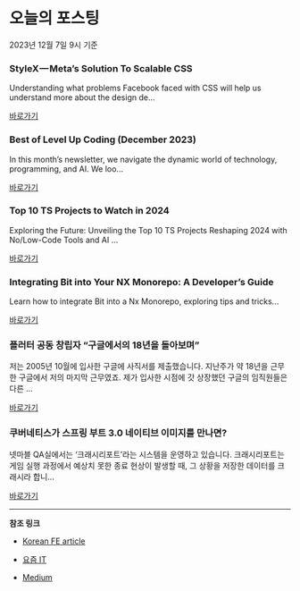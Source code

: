 # 오늘의 포스팅 
2023년 12월 7일 9시 기준 

### StyleX — Meta’s Solution To Scalable CSS 

 Understanding what problems Facebook faced with CSS will help us understand more about the design de... 

 [바로가기](https://medium.com/@jherr2020/stylex-metas-solution-to-scalable-css-0e06972d9bc4?responsesOpen=true&sortBy=REVERSE_CHRON&source=topic_portal_recommended_stories---------0-84----------react----------542eb8f3_8f1e_49e0_8066_8ea8b01b8449-------) 

### Best of Level Up Coding (December 2023) 

 In this month’s newsletter, we navigate the dynamic world of technology, programming, and AI. We loo... 

 [바로가기](https://medium.com/gitconnected/best-of-level-up-coding-december-2023-860f9d692188?responsesOpen=true&sortBy=REVERSE_CHRON&source=topic_portal_recommended_stories---------0-84----------javascript----------8c6b9d68_f200_4cb7_a0a6_e2f1f72382a9-------) 

### Top 10 TS Projects to Watch in 2024 

 Exploring the Future: Unveiling the Top 10 TS Projects Reshaping 2024 with No/Low-Code Tools and AI ... 

 [바로가기](https://medium.com/javascript-in-plain-english/top-10-ts-projects-to-watch-in-2024-11eed1bca91e?responsesOpen=true&sortBy=REVERSE_CHRON&source=topic_portal_recommended_stories---------0-84----------typescript----------66e5dc72_95c6_4154_a803_37abfd5a0166-------) 

### Integrating Bit into Your NX Monorepo: A Developer’s Guide 

 Learn how to integrate Bit into a Nx Monorepo, exploring tips and tricks... 

 [바로가기](https://medium.com/bitsrc/integrate-bit-to-nx-workspace-a-developers-guide-4ab1def61183?responsesOpen=true&sortBy=REVERSE_CHRON&source=topic_portal_recommended_stories---------0-84----------frontend----------84b5838b_4427_4427_8fe7_f42b2f3cad20-------) 

### 플러터 공동 창립자 “구글에서의 18년을 돌아보며” 

 저는 2005년 10월에 입사한 구글에 사직서를 제출했습니다. 지난주가 약 18년을 근무한 구글에서 저의 마지막 근무였죠. 제가 입사한 시점에 갓 상장했던 구글의 임직원들은 다른 ... 

 [바로가기](https://yozm.wishket.com/magazine/detail/2354/) 

### 쿠버네티스가 스프링 부트 3.0 네이티브 이미지를 만나면? 

 넷마블 QA실에서는 ‘크래시리포트’라는 시스템을 운영하고 있습니다. 크래시리포트는 게임 실행 과정에서 예상치 못한 종료 현상이 발생할 때, 그 상황을 저장한 데이터를 크래시라 합니... 

 [바로가기](https://yozm.wishket.com/magazine/detail/2350/) 

---

**참조 링크**

- [Korean FE article](https://kofearticle.substack.com) 

- [요즘 IT](https://yozm.wishket.com/magazine) 

- [Medium](https://medium.com) 

